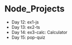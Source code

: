 # Node_Projects

* Day 12: ex1-js
* Day 13: ex2-ts
* Day 14: ex3-calc: Calculator
* Day 15: pop-quiz
